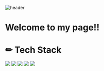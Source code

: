 ![header](https://capsule-render.vercel.app/api?type=waving&color=gradient&height=300&section=header&text=Soohyeon%20Hwang&fontSize=90)

# Welcome to my page!!

# ✏ Tech Stack
<img src="https://img.shields.io/badge/C-A8B9CC?style=flat-square&logo=C&logoColor=white"/> <img src="https://img.shields.io/badge/python-3776AB?style=flat-square&logo=python&logoColor=white"> <img src="https://img.shields.io/badge/html-E34F26?style=flat-square&logo=html5&logoColor=white"> <img src="https://img.shields.io/badge/css-1572B6?style=flat-square&logo=css3&logoColor=white"> <img src="https://img.shields.io/badge/JavaScript-F7DF1E?style=flat-square&logo=JavaScript&logoColor=white"/>
